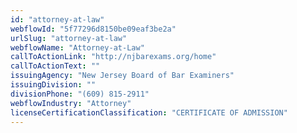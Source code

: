 ```yaml
---
id: "attorney-at-law"
webflowId: "5f77296d8150be09eaf3be2a"
urlSlug: "attorney-at-law"
webflowName: "Attorney-at-Law"
callToActionLink: "http://njbarexams.org/home"
callToActionText: ""
issuingAgency: "New Jersey Board of Bar Examiners"
issuingDivision: ""
divisionPhone: "(609) 815-2911"
webflowIndustry: "Attorney"
licenseCertificationClassification: "CERTIFICATE OF ADMISSION"
---
```

